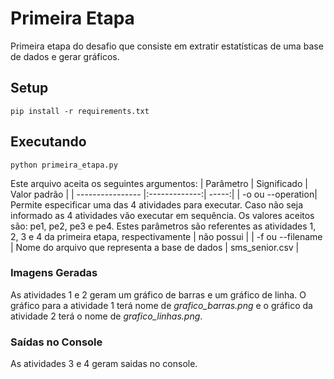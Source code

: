 # Primeira Etapa

Primeira etapa do desafio que consiste em extratir estatísticas de uma base de dados e gerar gráficos.

## Setup
``` terminal
pip install -r requirements.txt
```
## Executando
``` terminal
python primeira_etapa.py
```
Este arquivo aceita os seguintes argumentos:
| Parâmetro        | Significado   | Valor padrão  |
| ---------------- |:-------------:| -----:|
| -o ou --operation| Permite especificar uma das 4 atividades para executar. Caso não seja informado as 4 atividades vão executar em sequência. Os valores aceitos são: pe1, pe2, pe3 e pe4. Estes parâmetros são referentes as atividades 1, 2, 3 e 4 da primeira etapa, respectivamente | não possui |
| -f ou --filename | Nome do arquivo que representa a base de dados | sms_senior.csv |

### Imagens Geradas
As atividades 1 e 2 geram um gráfico de barras e um gráfico de linha. O gráfico para a atividade 1 terá nome de _grafico_barras.png_ e o gráfico da atividade 2 terá o nome de _grafico_linhas.png_.

### Saídas no Console
As atividades 3 e 4 geram saidas no console.
